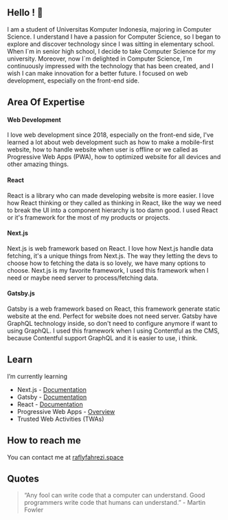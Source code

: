 ## Hello ! 👋

I am a student of Universitas Komputer Indonesia, majoring in Computer Science. I understand I have a passion for Computer Science, so I began to explore and discover technology since I was sitting in elementary school. When I\`m in senior high school, I decide to take Computer Science for my university. Moreover, now I\`m delighted in Computer Science, I\`m continuously impressed with the technology that has been created, and I wish I can make innovation for a better future. I focused on web development, especially on the front-end side.

## Area Of Expertise
#### Web Development
I love web development since 2018, especially on the front-end side, I've learned a lot about web development such as how to make a mobile-first website, how to handle website when user is offline or we called as Progressive Web Apps (PWA), how to optimized website for all devices and other amazing things.

#### React 
React is a library who can made developing website is more easier. I love how React thinking or they called as thinking in React, like the way we need to break the UI into a component hierarchy is too damn good. I used React or it's framework for the most of my products or projects.

#### Next.js 
Next.js is web framework based on React. I love how Next.js handle data fetching, it's a unique things from Next.js. The way they letting the devs to choose how to fetching the data is so lovely, we have many options to choose. Next.js is my favorite framework, I used this framework when I need or maybe need server to process/fetching data.

#### Gatsby.js
Gatsby is a web framework based on React, this framework generate static website at the end. Perfect for website does not need server. Gatsby have GraphQL technology inside, so don't need to configure anymore if want to using GraphQL. I used this framework when I using Contentful as the CMS, because Contentful support GraphQL and it is easier to use, i think.

## Learn

I’m currently learning
   * Next.js - [Documentation](https://nextjs.org/)
   * Gatsby - [Documentation](https://www.gatsbyjs.com/docs/quick-start/)
   * React - [Documentation](https://reactjs.org/)
   * Progressive Web Apps - [Overview](https://web.dev/progressive-web-apps/)
   * Trusted Web Activities (TWAs) 

## How to reach me

You can contact me at [raflyfahrezi.space](https://raflyfahrezi.space)

## Quotes
> “Any fool can write code that a computer can understand. Good programmers write code that humans can understand.” - Martin Fowler

<!--
**raflyfahrezi/raflyfahrezi** is a ✨ _special_ ✨ repository because its `README.md` (this file) appears on your GitHub profile.

Here are some ideas to get you started:

- Hi there 👋 
- 🔭 I’m currently working on ...
- 🌱 I’m currently learning ...
- 👯 I’m looking to collaborate on ...
- 🤔 I’m looking for help with ...
- 💬 Ask me about ...
- 📫 How to reach me: ...
- 😄 Pronouns: ...
- ⚡ Fun fact: ...
-->
